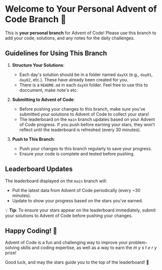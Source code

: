 # Welcome to Your Personal Advent of Code Branch 🎄

This is **your personal branch** for Advent of Code! Please use this branch to add your code, solutions, and any notes for the daily challenges.

## Guidelines for Using This Branch

1. **Structure Your Solutions**:
   - Each day's solution should be in a folder named `dayXX` (e.g., `day01`, `day02`, etc.). These have already been created for you. 
   - There is a `README.md` in each `dayXX` folder. Feel free to use this to doccument, make note's etc. 

2. **Submitting to Advent of Code**:
   - Before pushing your changes to this branch, make sure you’ve submitted your solutions to Advent of Code to collect your stars!
   - The leaderboard on the `main` branch updates based on your Advent of Code progress. If you push before earning your stars, they won’t reflect until the leaderboard is refreshed (every 30 minutes).

2. **Push to This Branch**:
   - Push your changes to this branch regularly to save your progress.
   - Ensure your code is complete and tested before pushing.


## Leaderboard Updates

The leaderboard displayed on the `main` branch will:
- Pull the latest data from Advent of Code periodically (every ~30 minutes).
- Update to show your progress based on the stars you’ve earned.

💡 **Tip**: To ensure your stars appear on the leaderboard immediately, submit your solutions to Advent of Code before pushing your changes.

## Happy Coding! 🚀

Advent of Code is a fun and challenging way to improve your problem-solving skills and coding expertise, as well as a way to earn the _m y s t e r y_ prize!

Good luck, and may the stars guide you to the top of the leaderboard! 🌟
